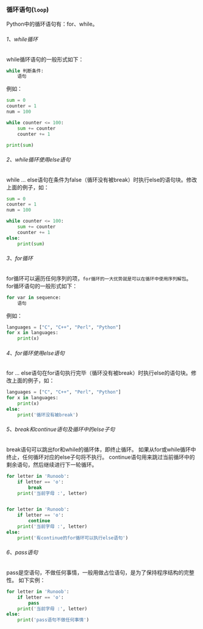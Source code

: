 ### 循环语句(```loop```)

Python中的循环语句有：for、while。

###### 1、while循环
while循环语句的一般形式如下：

```python
while 判断条件:
    语句
```

例如：

```python
sum = 0
counter = 1
num = 100

while counter <= 100:
    sum += counter
    counter += 1

print(sum)
```

###### 2、while循环使用else语句
while … else语句在条件为false（循环没有被break）时执行else的语句块。修改上面的例子，如：

```python
sum = 0
counter = 1
num = 100

while counter <= 100:
    sum += counter
    counter += 1
else:
    print(sum)
```

###### 3、for循环
for循环可以遍历任何序列的项，```for循环的一大优势就是可以在循环中使用序列解包```。for循环语句的一般形式如下：

```python
for var in sequence:
    语句
```

例如：

```python
languages = ["C", "C++", "Perl", "Python"]
for x in languages:
    print(x)
```

###### 4、for循环使用else语句
for … else语句在for语句执行完毕（循环没有被break）时执行else的语句块。修改上面的例子，如：

```python
languages = ["C", "C++", "Perl", "Python"]
for x in languages:
    print(x)
else:
    print('循环没有被break')
```

###### 5、break和continue语句及循环中的else子句
break语句可以跳出for和while的循环体，即终止循环。
如果从for或while循环中终止，任何循环对应的else子句将不执行。
continue语句用来跳过当前循环中的剩余语句，然后继续进行下一轮循环。

```python
for letter in 'Runoob':
    if letter == 'o':
        break
    print('当前字母 :', letter)


for letter in 'Runoob':
    if letter == 'o':
        continue
    print('当前字母 :', letter)
else:
    print('有continue的for循环可以执行else语句')
```

###### 6、pass语句
pass是空语句，不做任何事情，一般用做占位语句，是为了保持程序结构的完整性。 如下实例：

```python
for letter in 'Runoob':
    if letter == 'o':
        pass
    print('当前字母 :', letter)
else:
    print('pass语句不做任何事情')
```